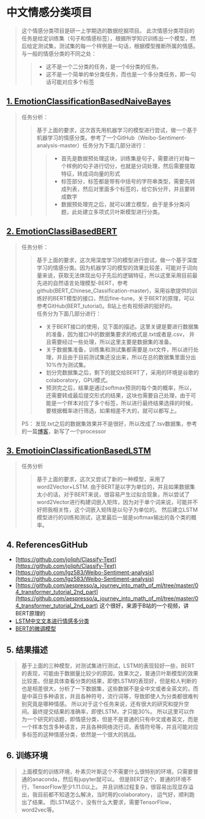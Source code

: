 # 中文情感分类项目
> 这个情感分类项目是研一上学期选的数据挖掘项目。 此次情感分类项目的任务是给定训练集（句子和情感标签），根据所学知识训练出一个模型，然后给定测试集，测试集的每一个样例是一句话，根据模型推断所属的情感。 <br>
> 与一般的情感分类的不同之处： 
>> * 这不是一个二分类的任务，是一个6分类的任务。
>> * 这不是一个简单的单分类任务，而也是一个多分类任务，即一句话可能对应多个标签

## [1. EmotionClassificationBasedNaiveBayes](https://github.com/zhongqiangwu960812/DeepLearningProjects/tree/master/EmotionClassification/EmotionClassificationBasedML)
> 任务分析：
>> 基于上面的要求，这次首先用机器学习的模型进行尝试，做一个基于机器学习的情感分类。参考了一个GitHub（Weibo-Sentiment-analysis-master）任务分为下面几部分进行：
>>> * 首先是数据预处理这块，训练集是句子，需要进行对每一个样例的句子进行切分，也就是分词处理，然后需要提取特征，转成词向量的形式
>>> * 标签部分，标签都是带有中括号的字符串类型，需要先转成列表，然后对里面多个标签的，给它拆分开，并且要转成数字
>>> * 数据预处理完之后，就可以建立模型，由于是多分类问题，此处建立多项式贝叶斯模型进行分类。

## [2. EmotionClassiBasedBERT](https://github.com/zhongqiangwu960812/DeepLearningProjects/tree/master/EmotionClassification/EmotionClassificationBasedDL)
> 任务分析：
>> 基于上面的要求，这次用深度学习的模型进行尝试，做一个基于深度学习的情感分类。因为机器学习的模型的效果比较差，可能对于词向量来说，获取无法体现出句子先后的逻辑特征，所以这里采用目前最先进的自然语言处理模型-BERT，参考github(BERT_Chinese_Classification-master)，采用谷歌提供的训练好的BERT模型的接口，然后fine-tune。关于BERT的原理，可以参考GitHub(BERT_tutorial)。B站上也有视频讲的挺好的。<br>
任务分为下面几部分进行：
>> * 关于BERT接口的使用，见下面的描述。这里关键是要进行数据集的准备，因为接口中的数据集要求的格式是.txt或者是.csv， 并且需要经过一些处理，所以这里主要是数据集的准备。
>> * 关于数据集准备，训练集和测试集都需要是.txt文件，所以进行处理，并且由于目前测试集还没出来，所以在总的数据集里面分出10%作为测试集。
>> * 划分完数据集之后，剩下的就交给BERT了，采用的环境是谷歌的colaboratory，GPU模式。
>> * 预测完之后，结果是通过softmax预测的每个类的概率，所以，还需要转成最后提交形式的结果，这块也需要自己处理，由于可能是一个样本对应了多个标签，所以进行最终结果选择的时候，要根据概率进行筛选，如果相差不大的，就可以都写上。
>
>PS： 发现.txt之后的数据集效果并不是很好，所以改成了.tsv数据集，参考的一篇[博客](https://blog.csdn.net/xavier_muse/article/details/95729133)，新写了一个processor

## [3. EmotioinClassificationBasedLSTM]()
> 任务分析
>> 基于上面的要求，这次又尝试了新的一种模型，采用了
word2Vector+LSTM. 由于BERT是以字为单位的，并且如果数据集太小的话，对于BERT来说，很容易产生过拟合现象，所以尝试了word2Vector进行构建词嵌入矩阵，因为对于单个词来说，可能并不好把我相关性，这个词嵌入矩阵是以句子为单位的。 然后建立LSTM模型进行的训练和测试，这里最后一层是softmax输出的各个类的概率。
## 4. ReferencesGitHub
* [https://github.com/joliph/Classify-Text](https://github.com/joliph/Classify-Text)
* [https://github.com/lgz583/Weibo-Sentiment-analysis](https://github.com/lgz583/Weibo-Sentiment-analysis)
* [https://github.com/aespresso/a_journey_into_math_of_ml/tree/master/04_transformer_tutorial_2nd_part](https://github.com/aespresso/a_journey_into_math_of_ml/tree/master/04_transformer_tutorial_2nd_part) 这个很好，来源于B站的一个视频，讲BERT原理的
* [LSTM中文文本进行情感多分类](https://github.com/DLLXW/MultiClassify_LSTM_ForChinese)
* [ BERT的微调模型](https://github.com/google-research/bert)

## 5. 结果描述
> 基于上面的三种模型，对测试集进行测试，LSTM的表现较好一些，BERT的表现，可能由于数据量比较少的原因，效果次之，普通贝叶斯模型的效果比较差。但是具体查看分类的结果，即使LSTM的表现好，但是和人判断的也是相差很大，分析了一下数据集，这些数据不是全中文或者全英文的，而是中英日多种语言，并且各种符号，流行词等，导致即使人为分类都很难判别究竟是哪种情感。 所以对于这个任务来说，还有很大的研究和提升空间。最终提交结果的准确率，即使LSTM，才只能30%。
所以这里可以作为一个研究的话题，即情感分类，但是不是普通的只有中文或者英文，而是一个样本包含多种语言，并且各种网络流行词，表情符号等，并且可能对应多标签的这种情感分类，依然是一个很大的挑战。
## 6. 训练环境
> 上面模型的训练环境，朴素贝叶斯这个不需要什么很特别的环境，只需要普通的anaconda，然后有jupyter就可以。 但是BERT这个，普通的环境不行，TensorFlow至少1.11.0以上。 并且训练过程复杂，很容易出现显存溢出，我目前都不知道怎么解决，当时用的colaboratory， 运气好，顺利跑出了结果。 而LSTM这个，没有什么大要求，需要TensorFlow，word2vec等。 
